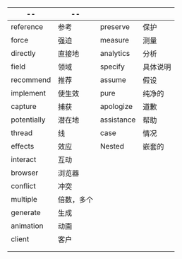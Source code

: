 | --          | --         |            |          |
| ----------- | ---------- | ---------- | -------- |
| reference   | 参考       | preserve   | 保护     |
| force       | 强迫       | measure    | 测量     |
| directly    | 直接地     | analytics  | 分析     |
| field       | 领域       | specify    | 具体说明 |
| recommend   | 推荐       | assume     | 假设     |
| implement   | 使生效     | pure       | 纯净的   |
| capture     | 捕获       | apologize  | 道歉     |
| potentially | 潜在地     | assistance | 帮助     |
| thread      | 线         | case       | 情况     |
| effects     | 效应       | Nested     | 嵌套的   |
| interact    | 互动       |            |          |
| browser     | 浏览器     |            |          |
| conflict    | 冲突       |            |          |
| multiple    | 倍数，多个 |            |          |
| generate    | 生成       |            |          |
| animation   | 动画       |            |          |
| client      | 客户       |            |          |
|             |            |            |          |
|             |            |            |          |